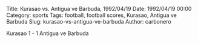 Title: Kurasao vs. Antigua ve Barbuda, 1992/04/19
Date: 1992/04/19 00:00
Category: sports
Tags: football, football scores, Kurasao, Antigua ve Barbuda
Slug: kurasao-vs-antigua-ve-barbuda
Author: carbonero


Kurasao 1 - 1 Antigua ve Barbuda
